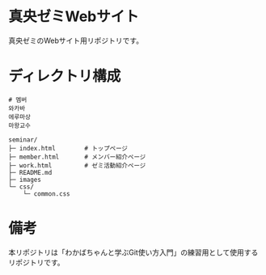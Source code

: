 # 真央ゼミWebサイト
真央ゼミのWebサイト用リポジトリです。

# ディレクトリ構成
```
# 멤버
와카바
에루마상
마왕교수

seminar/
├─ index.html        # トップページ
├─ member.html       # メンバー紹介ページ
├─ work.html         # ゼミ活動紹介ページ
├─ README.md
├─ images
└─ css/
    └─ common.css
```

# 備考
本リポジトリは「わかばちゃんと学ぶGit使い方入門」の練習用として使用するリポジトリです。
